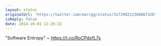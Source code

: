 ```yaml
---
layout: status
originalUrl: 'https://twitter.com/marcgg/status/517290212368867328'
isReply: false
date: 2014-10-01 12:29:32
---
```


"Software Entropy" ~ https://t.co/RoCPdxfL7s
